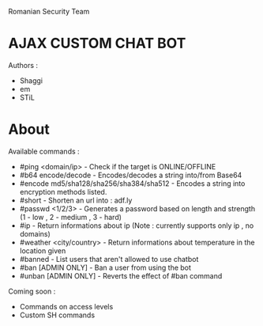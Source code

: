 Romanian Security Team

AJAX CUSTOM CHAT BOT
========================
Authors : 
- Shaggi
- em
- STiL

About
========================

Available commands :
- #ping <domain/ip> - Check if the target is ONLINE/OFFLINE
- #b64 encode/decode <string> - Encodes/decodes a string into/from Base64
- #encode md5/sha128/sha256/sha384/sha512 <string> - Encodes a string into encryption methods listed.
- #short <url> - Shorten an url into : adf.ly
- #passwd <1/2/3> - Generates a password based on length and strength (1 - low , 2 - medium , 3 - hard)
- #ip <ip> - Return informations about ip (Note : currently supports only ip , no domains)
- #weather <city/country> - Return informations about temperature in the location given
- #banned - List users that aren't allowed to use chatbot
- #ban <user> [ADMIN ONLY] - Ban a user from using the bot
- #unban <user> [ADMIN ONLY] - Reverts the effect of #ban command

Coming soon :
- Commands on access levels
- Custom SH commands
